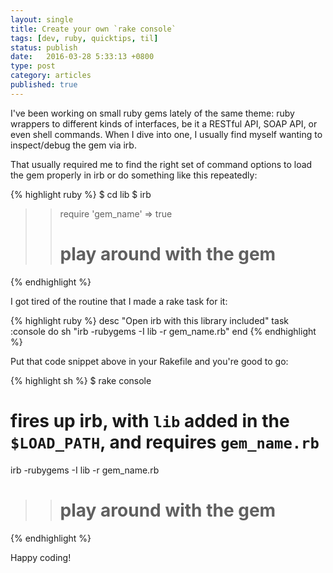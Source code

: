 ```yaml
---
layout: single
title: Create your own `rake console`
tags: [dev, ruby, quicktips, til]
status: publish
date:   2016-03-28 5:33:13 +0800
type: post
category: articles
published: true
---
```


I've been working on small ruby gems lately of the same theme: ruby
wrappers to different kinds of interfaces, be it a RESTful API, SOAP API, or even shell commands.
When I dive into one, I usually find myself wanting to inspect/debug the gem via irb.

That usually required me to find the right set of command options to load the gem properly in irb or do something like this repeatedly:

{% highlight ruby %}
$ cd lib
$ irb
>> require 'gem_name'
=> true
>> # play around with the gem
{% endhighlight %}

I got tired of the routine that I made a rake task for it:

{% highlight ruby %}
desc "Open irb with this library included"
task :console do
  sh "irb -rubygems -I lib -r gem_name.rb"
end
{% endhighlight %}

Put that code snippet above in your Rakefile and you're good to go:

{% highlight sh %}
$ rake console
# fires up irb, with `lib` added in the `$LOAD_PATH`, and requires `gem_name.rb`
irb -rubygems -I lib -r gem_name.rb
>> # play around with the gem
{% endhighlight %}

Happy coding!
